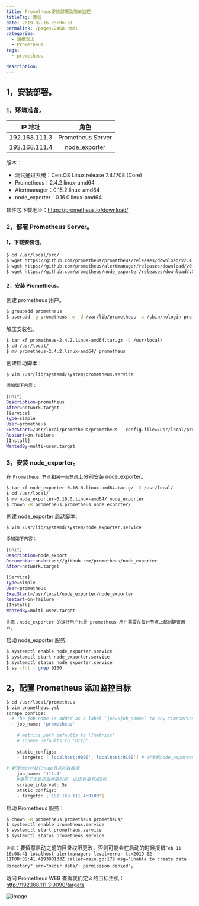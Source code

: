 ```yaml
---
title: Prometheus安装部署及简单监控
titleTag: 原创
date: 2019-02-16 23:06:51
permalink: /pages/2468.html
categories: 
  - 运维观止
  - Prometheus
tags: 
  - prometheus

description: 
---
```


## 1，安装部署。



### 1，环境准备。



|    IP 地址    |       角色        |
| :-----------: | :---------------: |
| 192.168.111.3 | Prometheus Server |
| 192.168.111.4 |   node_exporter   |



版本：

- 测试通过系统：CentOS Linux release 7.4.1708 (Core)
- Prometheus：2.4.2.linux-amd64
- Alertmanager：0.15.2.linux-amd64
- node_exporter：0.16.0.linux-amd64

软件包下载地址：https://prometheus.io/download/



### 2，部署 Prometheus Server。



#### 1，下载安装包。



```sh
$ cd /usr/local/src/
$ wget https://github.com/prometheus/prometheus/releases/download/v2.4.2/prometheus-2.4.2.linux-amd64.tar.gz
$ wget https://github.com/prometheus/alertmanager/releases/download/v0.15.2/alertmanager-0.15.2.linux-amd64.tar.gz
$ wget https://github.com/prometheus/node_exporter/releases/download/v0.16.0/node_exporter-0.16.0.linux-amd64.tar.gz
```



#### 2，安装 Prometheus。



创建 prometheus 用户。



```sh
$ groupadd prometheus
$ useradd -g prometheus -m -d /var/lib/prometheus -s /sbin/nologin prometheus
```



解压安装包。



```sh
$ tar xf prometheus-2.4.2.linux-amd64.tar.gz -C /usr/local/
$ cd /usr/local/
$ mv prometheus-2.4.2.linux-amd64/ prometheus
```



创建启动脚本：



```sh
$ vim /usr/lib/systemd/system/prometheus.service
 
添加如下内容：
 
[Unit]
Description=prometheus
After=network.target
[Service]
Type=simple
User=prometheus
ExecStart=/usr/local/prometheus/prometheus --config.file=/usr/local/prometheus/prometheus.yml --storage.tsdb.path=/var/lib/prometheus --storage.tsdb.retention=15d --log.level=info
Restart=on-failure
[Install]
WantedBy=multi-user.target
```



### 3，安装 node_exporter。



在 `Prometheus 节点`和`另一台节点`上分别安装 node_exporter。



```sh
$ tar xf node_exporter-0.16.0.linux-amd64.tar.gz -C /usr/local/
$ cd /usr/local/
$ mv node_exporter-0.16.0.linux-amd64/ node_exporter
$ chown -R prometheus.prometheus node_exporter/
```



创建 node_exporter 启动脚本:



```sh
$ vim /usr/lib/systemd/system/node_exporter.service 
 
添加如下内容：
 
[Unit]
Description=node_export
Documentation=https://github.com/prometheus/node_exporter
After=network.target
 
[Service]
Type=simple
User=prometheus
ExecStart=/usr/local/node_exporter/node_exporter
Restart=on-failure
[Install]
WantedBy=multi-user.target
```




`注意：node_exporter 的运行用户也是 prometheus 用户需要在每台节点上都创建该用户。`




启动 node_exporter 服务:



```sh
$ systemctl enable node_exporter.service
$ systemctl start node_exporter.service
$ systemctl status node_exporter.service
$ ss -tnl | grep 9100
```



## 2，配置 Prometheus 添加监控目标



```sh
$ cd /usr/local/prometheus
$ vim prometheus.yml 
scrape_configs:
  # The job name is added as a label `job=<job_name>` to any timeseries scraped from this config.
  - job_name: 'prometheus'
 
    # metrics_path defaults to '/metrics'
    # scheme defaults to 'http'.
 
    static_configs:
    - targets: ['localhost:9090','localhost:9100'] # 对本机node_exporter 监控
 
# 新添加的对其它node节点抓取数据
  - job_name: '111.4'
    #重写了全局抓取间隔时间，由15秒重写成5秒。
    scrape_interval: 5s
    static_configs:
    - targets: ['192.168.111.4:9100']
```



启动 Prometheus 服务：



```sh
$ chown -R prometheus.prometheus prometheus/
$ systemctl enable prometheus.service
$ systemctl start prometheus.service
$ systemctl status prometheus.service
```



`注意`：要留意启动之前的目录权限更改，否则可能会在启动的时候报错`Feb 11 16:08:41 localhost alertmanager: level=error ts=2019-02-11T08:08:41.419390133Z caller=main.go:179 msg="Unable to create data directory" err="mkdir data/: permission denied"`。



访问 Prometheus WEB 查看我们定义的目标主机：http://192.168.111.3:9090/targets





![image](http://t.eryajf.net/imgs/2021/09/152f85d044c3c5c8.jpg)
